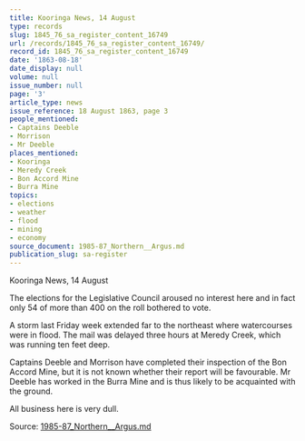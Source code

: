 ```yaml
---
title: Kooringa News, 14 August
type: records
slug: 1845_76_sa_register_content_16749
url: /records/1845_76_sa_register_content_16749/
record_id: 1845_76_sa_register_content_16749
date: '1863-08-18'
date_display: null
volume: null
issue_number: null
page: '3'
article_type: news
issue_reference: 18 August 1863, page 3
people_mentioned:
- Captains Deeble
- Morrison
- Mr Deeble
places_mentioned:
- Kooringa
- Meredy Creek
- Bon Accord Mine
- Burra Mine
topics:
- elections
- weather
- flood
- mining
- economy
source_document: 1985-87_Northern__Argus.md
publication_slug: sa-register
---
```


Kooringa News, 14 August

The elections for the Legislative Council aroused no interest here and in fact only 54 of more than 400 on the roll bothered to vote.

A storm last Friday week extended far to the northeast where watercourses were in flood.  The mail was delayed three hours at Meredy Creek, which was running ten feet deep.

Captains Deeble and Morrison have completed their inspection of the Bon Accord Mine, but it is not known whether their report will be favourable.  Mr Deeble has worked in the Burra Mine and is thus likely to be acquainted with the ground.

All business here is very dull.

Source: [1985-87_Northern__Argus.md](/downloads/markdown/1985-87_Northern__Argus.md)

